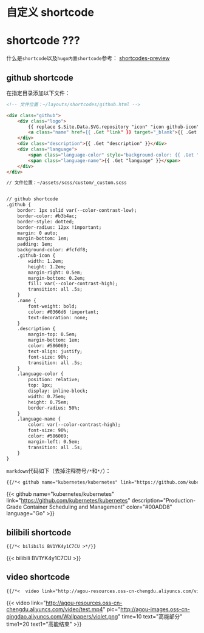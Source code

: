 # 自定义 shortcode


# shortcode ???

什么是`shortcode`以及`hugo内置shortcode`参考： [shortcodes-preview](https://agou-ops.top/post/shortcodes-preview/)



## github shortcode

在指定目录添加以下文件：

<!--more-->

```html
<!-- 文件位置：~/layouts/shortcodes/github.html -->

<div class="github">
    <div class="logo">
        {{ replace $.Site.Data.SVG.repository "icon" "icon github-icon" | safeHTML }}
        <a class="name" href={{ .Get "link" }} target="_blank">{{ .Get "name" }}</a>
    </div>
    <div class="description">{{ .Get "description" }}</div> 
    <div class="language">
        <span class="language-color" style="background-color: {{ .Get "color" }}"></span>
        <span class="language-name">{{ .Get "language" }}</span>
    </div>
</div>

// 文件位置：~/assets/scss/custom/_custom.scss


// github shortcode
.github {
    border: 1px solid var(--color-contrast-low);
    border-color: #b3b4ac;
    border-style: dotted;
    border-radius: 12px !important;
    margin: 0 auto;
    margin-bottom: 1em;
    padding: 1em;
    background-color: #fcfdf8;
    .github-icon {
        width: 1.2em;
        height: 1.2em;
        margin-right: 0.5em;
        margin-bottom: 0.2em;
        fill: var(--color-contrast-high);
        transition: all .5s;
    }
    .name {
        font-weight: bold;
        color: #0366d6 !important;
        text-decoration: none;
    }
    .description {
        margin-top: 0.5em;
        margin-bottom: 1em;
        color: #586069;
        text-align: justify;
        font-size: 90%;
        transition: all .5s;
    }
    .language-color {
        position: relative;
        top: 1px;
        display: inline-block;
        width: 0.75em;
        height: 0.75em;
        border-radius: 50%;
    }
    .language-name {
        color: var(--color-contrast-high);
        font-size: 90%;
        color: #586069;
        margin-left: 0.5em;
        transition: all .5s;
    }
}

```

`markdown`代码如下（去掉注释符号`/*`和`*/`）：

```markdown
{{/*< github name="kubernetes/kubernetes" link="https://github.com/kubernetes/kubernetes" description="Production-Grade Container Scheduling and Management" color="#00ADD8" language="Go" >*/}}
```

{{< github name="kubernetes/kubernetes" link="https://github.com/kubernetes/kubernetes" description="Production-Grade Container Scheduling and Management" color="#00ADD8" language="Go" >}}


## bilibili shortcode

```markdown
{{/*< bilibili BV1YK4y1C7CU >*/}}
```

{{< bilibili BV1YK4y1C7CU >}}

## video shortcode

```markdown
{{/*<  video link="http://agou-resources.oss-cn-chengdu.aliyuncs.com/video/test.mp4" pic="http://agou-images.oss-cn-qingdao.aliyuncs.com/Wallpapers/violet.png" time=10 text="高能部分" time1=20 text1="高能结束" >*/}}
```

{{<  video link="http://agou-resources.oss-cn-chengdu.aliyuncs.com/video/test.mp4" pic="http://agou-images.oss-cn-qingdao.aliyuncs.com/Wallpapers/violet.png" time=10 text="高能部分" time1=20 text1="高能结束" >}}
